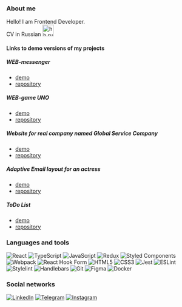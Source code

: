 ### About me
Hello! I am Frontend Developer.\
CV in Russian <a href="https://hh.ru/applicant/resumes/view?resume=304855afff0b4c45020039ed1f33787770615a"><img src="https://cs12.pikabu.ru/post_img/2021/05/05/8/og_og_1620221808258326152.jpg" alt="hh.ru" title="link" width="30"/></a>


#### Links to demo versions of my projects
##### WEB-messenger
- [demo](https://ya-practicum-messenger.onrender.com/)
- [repository](https://github.com/Catalinadevolg/middle.messenger.praktikum.yandex)
##### WEB-game UNO
- [demo](https://uno-client-iota.vercel.app/)
- [repository](https://github.com/FancyCodersYAP/UNO-fancy)
##### Website for real company named Global Service Company
- [demo](https://catalinadevolg.github.io/landing/)
- [repository](https://github.com/Catalinadevolg/landing)
##### Adaptive Email layout for an actress
- [demo](https://catalinadevolg.github.io/)
- [repository](https://github.com/Catalinadevolg/catalinadevolg.github.io)
##### ToDo List
- [demo](https://catalinadevolg.github.io/to-do-list/)
- [repository](https://github.com/Catalinadevolg/to-do-list)

### Languages and tools

![React](https://img.shields.io/badge/react-%2320232a.svg?style=for-the-badge&logo=react&logoColor=%2361DAFB)
![TypeScript](https://img.shields.io/badge/typescript-%23007ACC.svg?style=for-the-badge&logo=typescript&logoColor=white)
![JavaScript](https://img.shields.io/badge/javascript-%23323330.svg?style=for-the-badge&logo=javascript&logoColor=%23F7DF1E)
![Redux](https://img.shields.io/badge/redux-%23593d88.svg?style=for-the-badge&logo=redux&logoColor=white)
![Styled Components](https://img.shields.io/badge/styled--components-DB7093?style=for-the-badge&logo=styled-components&logoColor=white)
![Webpack](https://img.shields.io/badge/webpack-%238DD6F9.svg?style=for-the-badge&logo=webpack&logoColor=black)
![React Hook Form](https://img.shields.io/badge/React%20Hook%20Form-%23EC5990.svg?style=for-the-badge&logo=reacthookform&logoColor=white)
![HTML5](https://img.shields.io/badge/html5-%23E34F26.svg?style=for-the-badge&logo=html5&logoColor=white)
![CSS3](https://img.shields.io/badge/css3-%231572B6.svg?style=for-the-badge&logo=css3&logoColor=white)
![Jest](https://img.shields.io/badge/Jest-323330?style=for-the-badge&logo=Jest&logoColor=white)
![ESLint](https://img.shields.io/badge/eslint-3A33D1?style=for-the-badge&logo=eslint&logoColor=white)
![Stylelint](https://img.shields.io/badge/stylelint-000?style=for-the-badge&logo=stylelint&logoColor=white)
![Handlebars](https://img.shields.io/badge/Handlebars.js-f0772b?style=for-the-badge&logo=handlebarsdotjs&logoColor=black)
![Git](https://img.shields.io/badge/git-%23F05033.svg?style=for-the-badge&logo=git&logoColor=white)
![Figma](https://img.shields.io/badge/figma-%23F24E1E.svg?style=for-the-badge&logo=figma&logoColor=white)
![Docker](https://img.shields.io/badge/docker-%230db7ed.svg?style=for-the-badge&logo=docker&logoColor=white)

### Social networks

[![LinkedIn](https://img.shields.io/badge/linkedin-%230077B5.svg?style=for-the-badge&logo=linkedin&logoColor=white)](https://www.linkedin.com/in/dubogay-ekaterina/)
[![Telegram](https://img.shields.io/badge/Telegram-2CA5E0?style=for-the-badge&logo=telegram&logoColor=white)](https://t.me/catalinadevolg)
[![Instagram](https://img.shields.io/badge/Instagram-%23E4405F.svg?style=for-the-badge&logo=Instagram&logoColor=white)](https://www.instagram.com/catalinadevolg)
